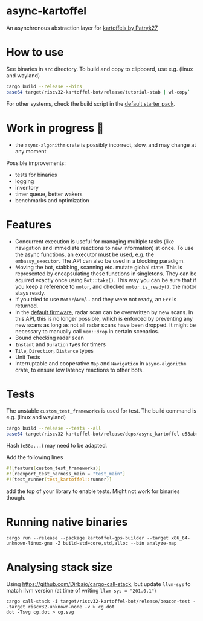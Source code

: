 # async-kartoffel

An asynchronous abstraction layer for [kartoffels by
Patryk27](https://github.com/Patryk27/kartoffels/)

# How to use

See binaries in `src` directory. To build and copy to clipboard, use e.g. (linux and wayland)
```bash
cargo build --release --bins
base64 target/riscv32-kartoffel-bot/release/tutorial-stab | wl-copy`
```
For other systems, check the build script in the [default starter pack](https://github.com/Patryk27/kartoffel/).

# Work in progress 🚧

- the `async-algorithm` crate is possibly incorrect, slow, and may change at any moment

Possible improvements:
- tests for binaries
- logging
- inventory
- timer queue, better wakers
- benchmarks and optimization

# Features

- Concurrent execution is useful for managing multiple tasks (like navigation and immediate
  reactions to new information) at once. To use the async functions, an executor must be used, e.g.
  the `embassy_executor`. The API can also be used in a blocking paradigm.
- Moving the bot, stabbing, scanning etc. mutate global state. This is
  represented by encapsulating these functions in singletons. They can be aquired
  exactly once using `Bot::take()`. This way you can be sure that if you keep a
  reference to `motor`, and checked `motor.is_ready()`, the motor stays ready.
- If you tried to use `Motor`/`Arm`/... and they were not ready, an `Err` is returned.
- In the [default
  firmware](https://github.com/Patryk27/kartoffels/tree/main/app/crates/kartoffel),
  radar scan can be overwritten by new scans. In this API, this is no longer
  possible, which is enforced by preventing any new scans as long as not all
  radar scans have been dropped. It might be necessary to manually call
  `mem::drop` in certain scenarios.
- Bound checking radar scan
- `Instant` and `Duration` tyes for timers
- `Tile`, `Direction`, `Distance` types
- Unit Tests
- Interruptable and cooperative `Map` and `Navigation` in `async-algorithm`
  crate, to ensure low latency reactions to other bots.

# Tests

The unstable `custom_test_frameworks` is used for test. The build command is e.g. (linux and wayland)
```bash
cargo build --release --tests --all
base64 target/riscv32-kartoffel-bot/release/deps/async_kartoffel-e58abfc84af62516 | wl-copy
```
Hash (`e58a...`) may need to be adapted.

Add the following lines 
```rust
#![feature(custom_test_frameworks)]
#![reexport_test_harness_main = "test_main"]
#![test_runner(test_kartoffel::runner)]
```
add the top of your library to enable tests. Might not work for binaries though.

# Running native binaries

```cargo run --release --package kartoffel-gps-builder --target x86_64-unknown-linux-gnu -Z build-std=core,std,alloc --bin analyze-map```

# Analysing stack size

Using https://github.com/Dirbaio/cargo-call-stack, but update ```llvm-sys``` to match llvm version (at time of writing `llvm-sys = "201.0.1"`)

```
cargo call-stack -i target/riscv32-kartoffel-bot/release/beacon-test --target riscv32-unknown-none -v > cg.dot
dot -Tsvg cg.dot > cg.svg
```
